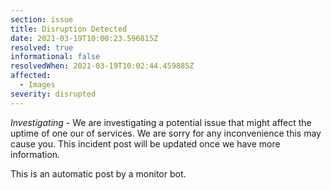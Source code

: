 ```yaml
---
section: issue
title: Disruption Detected
date: 2021-03-19T10:00:23.596815Z
resolved: true
informational: false
resolvedWhen: 2021-03-19T10:02:44.459885Z
affected:
  - Images
severity: disrupted
---
```

*Investigating* - We are investigating a potential issue that might affect the uptime of one our of services. We are sorry for any inconvenience this may cause you. This incident post will be updated once we have more information.

This is an automatic post by a monitor bot.
        